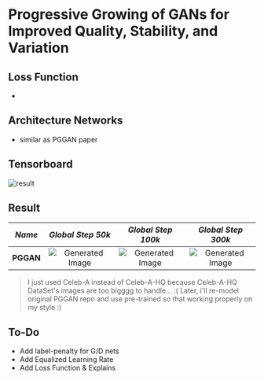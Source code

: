 # Progressive Growing of GANs for Improved Quality, Stability, and Variation

## Loss Function

* 

## Architecture Networks

* similar as PGGAN paper

## Tensorboard

![result](https://github.com/kozistr/Awesome-GANs/blob/master/PGGAN/pggan_tb.png)

## Result

*Name* | *Global Step 50k* | *Global Step 100k* | *Global Step 300k*
:---: | :---: | :---: | :---:
**PGGAN**     | ![Generated Image](https://github.com/kozistr/Awesome-GANs/blob/master/PGGAN/gen_img/train_50000.png) | ![Generated Image](https://github.com/kozistr/Awesome-GANs/blob/master/PGGAN/gen_img/train_100000.png) | ![Generated Image](https://github.com/kozistr/Awesome-GANs/blob/master/PGGAN/gen_img/train_300000.png)

> I just used Celeb-A instead of Celeb-A-HQ because Celeb-A-HQ DataSet's images are too bigggg to handle... :(
> Later, i'll re-model original PGGAN repo and use pre-trained so that working properly on my style :)

## To-Do
* Add label-penalty for G/D nets
* Add Equalized Learning Rate
* Add Loss Function & Explains